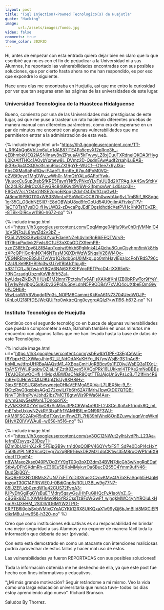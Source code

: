 ```yaml
---
layout: post
title: "(Sql Injection)-Powned Tecnologico(s) de Huejutla"
quote: "Hacking"
image:
      url:/assets/images/fondo.jpg
video: false
comments: true
theme_color: 302F2D
---
```


Hi, antes de empezar con esta entrada quiero dejar bien en claro que lo que escribiré acá no es con el fin de perjudicar a la Universidad 
ni a sus Alumnos, he reportado las vulnerabilidades encontradas con sus posibles soluciones, que por cierto hasta ahora no me han respondido, 
es por eso que expondré lo siguiente.

Hace unos días me encontraba en Huejutla, asi que me entro la curiosidad por ver que tan seguras eran las páginas de las universidades de este lugar.


### Universidad Tecnológica de la Huasteca Hidalguense

Bueno, comienzo por una de las Universidades más prestigiosas de este lugar, así que me puse a trastear un rato haciendo diferentes pruebas de manera 
manual con diferentes parámetros, como era de esperarse en un par de minutos me encontré con algunas vulnerabilidades que me permitieron entrar 
a la administración de esta web.

{% include image.html url="https://lh3.googleusercontent.com/TT-t_RfK4bQg6VbUm6uLq1dAB87lTE4Pa5cpvXf2pRqe3h_-eEBhmbkUEQ2lASNlInaw8wZPsuaAV5kFwwyLZ8xjDuuTXRdneiQKOA3fHygL0KzAIfTHCc1AOvbYxmew8L_DVmz2D-QsdnEAwAudf2rsahjLuBAB-jE39xdjx4CSQ0v3fsmuRiosZXfRgYF-WUCf--O1ee7x6yJ3q-FbsOXMa9a8pRQwilF4aeTL8-nKe_67puNPoM0VQ-e2VBt9eyxTMgDWy_wWh0r-MmQbYALu6AFbfYwk-VjuuoxCuSup3tebSfKRE5FaynYNf5vPNxoYLyFsUUBd2XTPAg_kA4SwSfxkVDc24LR2JMrCc0LFwGRc84GKw49V6W-2ifpmxvAvniLd0scq3H-F6QxV7oLYO4n2jNSE2opoEiKpqs2dxhO4iDofOzpGwU-At8mo19PBO1110xWB3SWmLvFSbWdCrOC87th0wwtAkqSvLTmB5if_9K8qqc1gr35Cj_O3dhNESlII7-E8dOBWpU8xd9fcOoUd54U9gjImAFtvkgTPV-1eCT8Tsh7ysDO_fHwLWB2-zDvcaPgJEdFOgsIdhdtIcXetPVHcKhKNTCvZR--8TBk-DIRc=w1196-h672-no" %}

{% include image.html url="https://lh3.googleusercontent.com/CpqMmge04jflu9Kw0hDrjVMNnIC41dV5N7qJL8hwtZd2v3bZ_-P35L2VtK83BwbiOdYvurFdaeVNZeh4vImRnB6iEEQTWrvR-Iff7IhspPxdivk2FwIsSC1UE3nX0aODZX9emPB-xzqZ38EhZpy6L8fB4apTqqjwt9hkh6PgMgk4L4Qchu8CuvCjsyhpn5mVk8HszXPcQPHGq4nNX146NTusM3QXDrWzWSNqalV28Wi4Oo-VEGNREtyoE8SJH7wVrq1Q2kdb6qU0lMkpLgo0mhHayIEpaIccPolYRdS796ch2aUL8e9KtHBl9q3wkU7ylfBbUd1lpuj9-x831TCfLJ5j7wJmY8QV6NAj6XFXEFVqcRETPccD4-tXX65nN-79NGrzadgUbzmKoVIh5fh5Zal-bwUdseZikEk7HHUsB1M2innr7PctolwFy6AFlsXAXdfKnHZB0bRPwTor9fYeY-kTw1wPeyjbpQ5u93bv3GPpDu5pVLdnN5P9ODBsV7xVJQ4oUXtbeEQmGiwgPJQHb8-WwLsoWfV6Vbqdq1Pq3s_NOPM8CammzKkKoA61N73704UedWOJP-tXhLoU218PfDEJWcQUiFrp0wktrcQng0eygrqAQIzP=w1196-h672-no" %}


### Instituto Tecnológico de Huejutla

Continúo con el segundo tecnológico en busca de algunas vulnerabilidades que puedan comprometer a esta, Bahahah también en unos minutos me encuentro 
con algunos fallos que me han llevado hasta la base de datos de este Tecnológico.

{% include image.html url="https://lh3.googleusercontent.com/ysbEwIbYDPF-03EgCeVa5-f6YbpxH2LXiWaoJhjq62_U_NdOdAKuKHYg_tN7ywWsjB-3STnAd8-kbMl_wJtfrpUHRBaAiAQstM1_4XBpaCmHJgRBBqy9s1FZOivJWsEQ3a11XgL-tbAYSYlWLiPuqkwOZjaLhFZztIt8Zyen5XXQoPRk16LUkkml4TPXe2mNoBBBsTkVJOExIwOCHfj_l4MgxUBWDsCNsR8OptTTBJAjgUnSvPsLcBJT21fHn4R6m9FgDJHmVCQUJ9UpQ1sUy9XH8iHv-3jexSFBOSUGi8n5vvwqcjqOHIaVEFMgASXiVa-L7LIEX5ie-9_S-DCtzRwO3qxbksAGg272xwILt7b6fr62A7lMrhJ1pwCtD07QTQB-NnVT3hl1rePyVJbhd2lbz7MCT8gtwWs9PWa6i4Aer-srvmGapv5esWxnLTOnoxpYiX-FyVkKXBA0ZYefjiuO8xScMlvu3P8C6Wg4n9OEL2J8CeJtpAxE1riqdk8Q_mLmETsbxUxkwN2ykRY3IxaFfr1YAMHBfLmQN9RF3WJ-nXM8FSC2ARyR5nBdTXavLmlFnwZFL7Hj39hIWnxl8OnBZuwwIuqnVnpWknlBHvXZOIVVWAu8=w658-h516-no" %}

{% include image.html url="https://lh3.googleusercontent.com/sv3OC12NWut2yIhtJvdPh_L23Aa-lefmDZsyyqx23DqyTI-BZm0bUcHnXJxR_5FEjpGB9y_tn1d0qQQlPV46QYvfxFST_SdPe0DoPl4cHxY750ltuYPLNKXVcnQzygr7o2qRR916wkDB2MzLdoCK1ws35M8roOWP1m6X9dpcfTDgnF4-n8WMaxo2ksx040PVOq3YY9gT00g3pXD3dm34BVN7djcGh3wNngRqEDafStbAvDFhSKdmRh-xZ36Eu5BKpMMykvrOa6BucD255C4Ymm9ufN46-Dud5bj3QY-KxQRE9tXN2OBMsSZUN77xFTYcD33VusGCzovKMy4fA7qSFaSqghI5HJqMiqzgvT30C14PRNVIE0J-0BdjGnp5sROLU3BLw9g77N7-85IJZEFJzb0zndW1u42CUS72FvpA3-iUPyDhGgjFgGYsBuETMdry5qawGeJHhFuGiHQcFyA1aoVnZ_G-cBGBk68ZrLXWMHMw9NoYR2CssTz9FoWGwFf_wjngkMWC4yNYROiuLkHgmAkQ3EHM_2SIDlk1O6MYW2TPG-ERPTB6l0oIsSybiVMixCYoACYKk12RX8UtKQxaX1v99yQj6bJmBIId8MXCiEPldikrM8uJ=w658-h320-no" %}

Creo que como instituciones educativas es su responsabilidad en brindar una mejor seguridad a sus Alumnos y no exponer de manera fácil toda la información 
que debería de ser (privada).

Con esto está demostrado en como un atacante con intenciones maliciosas podria aprovechar de estos fallos y hacer mal uso de estos. 

Las vulnerabilidades ya fueron REPORTADAS con sus posibles soluciones!!

Toda la información obtenida me he deshecho de ella, ya que este post fue hecho con fines informativos y educativos.

<div class="message">
“¿Mi más grande motivación? Seguir retándome a mí mismo. Veo la vida como una larga educación universitaria que nunca tuve- 
todos los días estoy aprendiendo algo nuevo”.    Richard Branson.  
</div>

Saludos By Thorrez.
